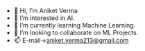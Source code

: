 - 👋 Hi, I’m Aniket Verma
- 👀 I’m interested in AI.
- 🌱 I’m currently learning Machine Learning.
- 💞️ I’m looking to collaborate on ML Projects.
- 📫 E-mail->aniket.verma213@gmail.com

<!---
AniketVerma1/AniketVerma1 is a ✨ special ✨ repository because its `README.md` (this file) appears on your GitHub profile.
You can click the Preview link to take a look at your changes.
--->
